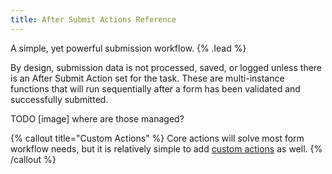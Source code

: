 ```yaml
---
title: After Submit Actions Reference
---
```


A simple, yet powerful submission workflow. {% .lead %}

By design, submission data is not processed, saved, or logged unless there is an After Submit Action set for the task. These are multi-instance functions that will run sequentially after a form has been validated and successfully submitted.

TODO
[image]
where are those managed?

{% callout title="Custom Actions" %}
Core actions will solve most form workflow needs, but it is relatively simple to add [custom actions](./forms/customizations#custom-after-submit-actions) as well.
{% /callout %}
